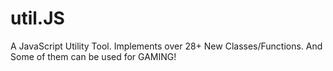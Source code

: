 # util.JS
A JavaScript Utility Tool. Implements over 28+ New Classes/Functions. And Some of them can be used for GAMING!
